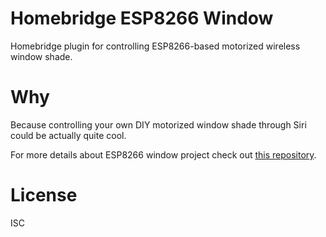 # Homebridge ESP8266 Window

Homebridge plugin for controlling ESP8266-based motorized wireless window shade.

# Why

Because controlling your own DIY motorized window shade through Siri could be actually quite cool.

For more details about ESP8266 window project check out [this repository](https://github.com/pawelsledzikowski/esp8266-window).

# License

ISC
